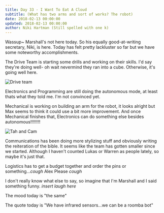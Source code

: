 ```yaml
---
title: Day 33 - I Want To Eat A Cloud
subtitle: (What has two arms and sort of works? The robot)
date: 2018-02-13 00:00:00
updated: 2018-02-13 00:00:00
author: Niki Hartman (Still spelled with one k)
---
```


Wassup~
Marshall's not here today. So his equally good-at-writing secretary, Niki, is here. Today has felt pretty lackluster so far but we have some noteworthy accomplishments.

The Drive Team is starting some drills and working on their skills. I'd say they're doing well- oh wait nevermind they ran into a cube. Otherwise, it's going well here.

![Drive team](/images/20180213/cubedrive.JPG)

Electronics and Programming are still doing the autonomous mode, at least thats what they told me. I'm not convinced yet.

Mechanical is working on building an arm for the robot, it looks alright but Max seems to think it could use a bit more improvement. And once Mechanical finishes that, Electronics can do something else besides autonomous!!!!!!!!

![Tah and Cam](/images/20180213/TahAndCam.JPG)

Communications has been doing more stylizing stuff and obviously writing the reiteration of the bible. It seems like the team has gotten smaller since we started. Although I haven't counted Lukas or Warren as people lately, so maybe it's just that.

Logistics has to get a budget together and order the pins or something...*cough* Alex Please *cough*

I don't really know what else to say, so imagine that I'm Marshall and I said something funny. *insert laugh here*

The mood today is "the same"

The quote today is "We have infrared sensors...we can be a roomba bot"
